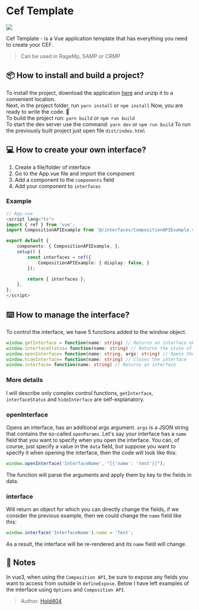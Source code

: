# Cef Template

![](https://img.shields.io/github/v/release/Hold404/cef-template?label=Release)  
  
Cef Template - is a Vue application template that has everything you need to create your CEF.

> Can be used in RageMp, SAMP or CRMP

## 📦 How to install and build a project?

To install the project, download the application [here](https://github.com/Hold404/cef-template/releases/latest) and unzip it to a convenient location.  
Next, in the project folder, run `yarn install` or `npm install` Now, you are ready to write the code. 💪  
To build the project run: `yarn build` or `npm run build`  
To start the dev server use the command: `yarn dev` or `npm run build`
To run the previously built project just open file `dist/index.html`

## 💻 How to create your own interface?

1. Create a file/folder of interface
2. Go to the App.vue file and import the component
3. Add a component to the `components` field
4. Add your component to `interfaces`

### Example

```typescript
// App.vue
<script lang="ts">
import { ref } from 'vue';
import CompositionAPIExample from '@/interfaces/CompositionAPIExample.vue';

export default {
	components: { CompositionAPIExample, },
	setup() {
		const interfaces = ref({
			CompositionAPIExample: { display: false, }
		});

		return { interfaces };
	},
};
</script>
```

## ⌨️ How to manage the interface?

To control the interface, we have 5 functions added to the window object.

```typescript
window.getInterface = function(name: string) // Returns an interface object
window.interfaceStatus= function(name: string) // Returns the state of the interface (open/closed)
window.openInterface= function(name: string, args: string) // Opens the interface
window.hideInterface= function(name: string) // Closes the interface
window.interface= function(name: string) // Returns an interface
```

### More details

I will describe only complex control functions, `getInterface`, `interfaceStatus` and `hideInterface` are self-explanatory.

### openInterface

Opens an interface, has an additional args argument.
`args` is a JSON string that contains the so-called `openParams`.
Let's say your interface has a `name` field that you want to specify when you open the interface. You can, of course, just specify a value in the `data` field, but suppose you want to specify it when opening the interface, then the code will look like this:

```javascript
window.openInterface('InterfaceName', "[{'name': 'test'}]");
```

The function will parse the arguments and apply them by key to the fields in data.

### interface

Will return an object for which you can directly change the fields, if we consider the previous example, then we could change the `name` field like this:

```javascript
window.interface('InterfaceName').name = 'Test';
```

As a result, the interface will be re-rendered and its `name` field will change.

## 📑 Notes

In vue3, when using the `Composition API`, be sure to expose any fields you want to access from outside in `defineExpose`. Below I have left examples of the interface using `Options` and `Composition API`.

> Author: [Hold404](https://github.com/Hold404)
